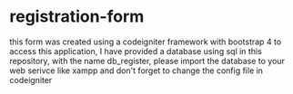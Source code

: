 # registration-form

this form was created using a codeigniter framework with bootstrap 4
to access this application, I have provided a database using sql in this repository, with the name db_register, please import the database to your web serivce like xampp and don't forget to change the config file in codeigniter
